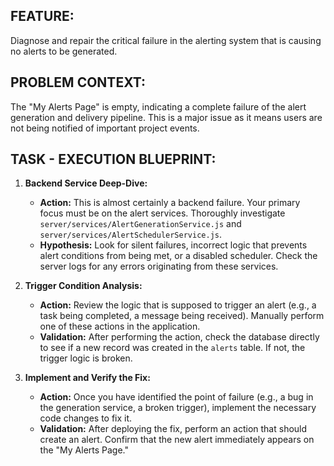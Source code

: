 ## FEATURE:
Diagnose and repair the critical failure in the alerting system that is causing no alerts to be generated.

## PROBLEM CONTEXT:
The "My Alerts Page" is empty, indicating a complete failure of the alert generation and delivery pipeline. This is a major issue as it means users are not being notified of important project events.

## TASK - EXECUTION BLUEPRINT:

1.  **Backend Service Deep-Dive:**
    * **Action:** This is almost certainly a backend failure. Your primary focus must be on the alert services. Thoroughly investigate `server/services/AlertGenerationService.js` and `server/services/AlertSchedulerService.js`.
    * **Hypothesis:** Look for silent failures, incorrect logic that prevents alert conditions from being met, or a disabled scheduler. Check the server logs for any errors originating from these services.

2.  **Trigger Condition Analysis:**
    * **Action:** Review the logic that is supposed to trigger an alert (e.g., a task being completed, a message being received). Manually perform one of these actions in the application.
    * **Validation:** After performing the action, check the database directly to see if a new record was created in the `alerts` table. If not, the trigger logic is broken.

3.  **Implement and Verify the Fix:**
    * **Action:** Once you have identified the point of failure (e.g., a bug in the generation service, a broken trigger), implement the necessary code changes to fix it.
    * **Validation:** After deploying the fix, perform an action that should create an alert. Confirm that the new alert immediately appears on the "My Alerts Page."